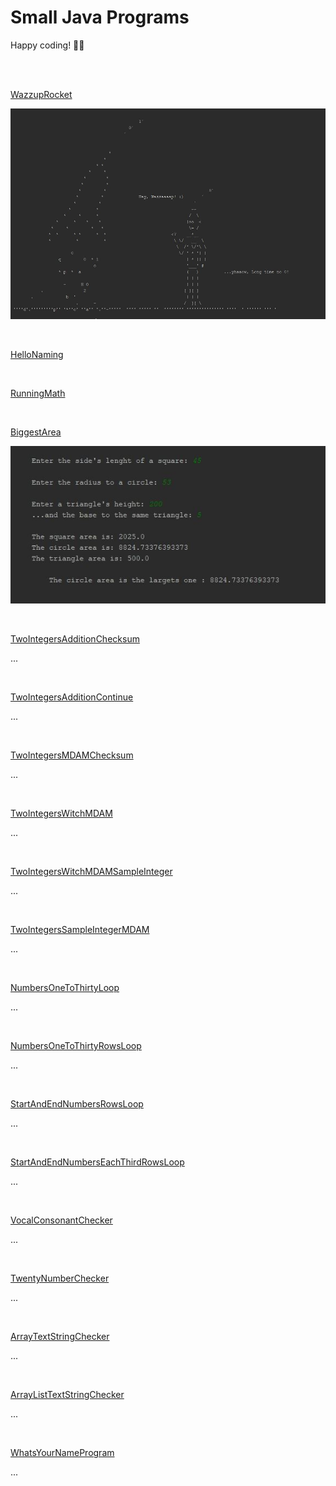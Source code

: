 # Small Java Programs

Happy coding! 🌴🤓

<br>
<br>

[WazzupRocket](https://github.com/evajavadev/SmallJavaPrograms/blob/master/WazzupRocket.java)

![wazzup rocket](/images/wazzuprocket.jpg)

<br>

[HelloNaming](https://github.com/evajavadev/SmallJavaPrograms/blob/master/Task01_HelloNaming.java)

<br>

[RunningMath](https://github.com/evajavadev/SmallJavaPrograms/blob/master/Task02_RunningMath.java)

<br>

[BiggestArea](https://github.com/evajavadev/SmallJavaPrograms/blob/master/Task03_BiggestArea.java)

![biggest area](/images/task03biggestarea.jpg)

<br>

[TwoIntegersAdditionChecksum](https://github.com/evajavadev/SmallJavaPrograms/blob/master/x.java)

...

<br>

[TwoIntegersAdditionContinue](https://github.com/evajavadev/SmallJavaPrograms/blob/master/x.java)

...

<br>

[TwoIntegersMDAMChecksum](https://github.com/evajavadev/SmallJavaPrograms/blob/master/x.java)

...

<br>

[TwoIntegersWitchMDAM](https://github.com/evajavadev/SmallJavaPrograms/blob/master/x.java)

...

<br>

[TwoIntegersWitchMDAMSampleInteger](https://github.com/evajavadev/SmallJavaPrograms/blob/master/x.java)

...

<br>

[TwoIntegersSampleIntegerMDAM](https://github.com/evajavadev/SmallJavaPrograms/blob/master/x.java)

...

<br>

[NumbersOneToThirtyLoop](https://github.com/evajavadev/SmallJavaPrograms/blob/master/x.java)

...

<br>

[NumbersOneToThirtyRowsLoop](https://github.com/evajavadev/SmallJavaPrograms/blob/master/x.java)

...

<br>

[StartAndEndNumbersRowsLoop](https://github.com/evajavadev/SmallJavaPrograms/blob/master/x.java)

...

<br>

[StartAndEndNumbersEachThirdRowsLoop](https://github.com/evajavadev/SmallJavaPrograms/blob/master/x.java)

...

<br>

[VocalConsonantChecker](https://github.com/evajavadev/SmallJavaPrograms/blob/master/x.java)

...

<br>

[TwentyNumberChecker](https://github.com/evajavadev/SmallJavaPrograms/blob/master/x.java)

...

<br>

[ArrayTextStringChecker](https://github.com/evajavadev/SmallJavaPrograms/blob/master/x.java)

...

<br>

[ArrayListTextStringChecker](https://github.com/evajavadev/SmallJavaPrograms/blob/master/x.java)

...

<br>

[WhatsYourNameProgram](https://github.com/evajavadev/SmallJavaPrograms/blob/master/x.java)

... 